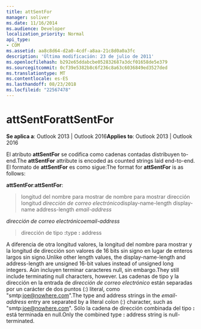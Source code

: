 ```yaml
---
title: attSentFor
manager: soliver
ms.date: 11/16/2014
ms.audience: Developer
localization_priority: Normal
api_type:
- COM
ms.assetid: aa8c8d64-d2a0-4cdf-a8aa-21c8d0a0a3fc
description: 'Última modificación: 23 de julio de 2011'
ms.openlocfilehash: b292e65ddabcbe052832687a3dcf01658de5e379
ms.sourcegitcommit: 0cf39e5382b8c6f236c8a63c6036849ed3527ded
ms.translationtype: MT
ms.contentlocale: es-ES
ms.lasthandoff: 08/23/2018
ms.locfileid: "22567478"
---
```

# <a name="attsentfor"></a><span data-ttu-id="6fd80-103">attSentFor</span><span class="sxs-lookup"><span data-stu-id="6fd80-103">attSentFor</span></span>

  
  
<span data-ttu-id="6fd80-104">**Se aplica a**: Outlook 2013 | Outlook 2016</span><span class="sxs-lookup"><span data-stu-id="6fd80-104">**Applies to**: Outlook 2013 | Outlook 2016</span></span> 
  
<span data-ttu-id="6fd80-105">El atributo **attSentFor** se codifica como cadenas contadas distribuyen to-end.</span><span class="sxs-lookup"><span data-stu-id="6fd80-105">The **attSentFor** attribute is encoded as counted strings laid end-to-end.</span></span> <span data-ttu-id="6fd80-106">El formato de **attSentFor** es como sigue:</span><span class="sxs-lookup"><span data-stu-id="6fd80-106">The format for **attSentFor** is as follows:</span></span> 
  
 <span data-ttu-id="6fd80-107">**attSentFor**:</span><span class="sxs-lookup"><span data-stu-id="6fd80-107">**attSentFor**:</span></span> 
  
> <span data-ttu-id="6fd80-108">longitud del nombre para mostrar de nombre para mostrar dirección longitud _dirección de correo electrónico_</span><span class="sxs-lookup"><span data-stu-id="6fd80-108">display-name-length display-name address-length  _email-address_</span></span>
    
 <span data-ttu-id="6fd80-109">_dirección de correo electrónico_</span><span class="sxs-lookup"><span data-stu-id="6fd80-109">_email-address_</span></span>
  
> <span data-ttu-id="6fd80-110">dirección de tipo **:**</span><span class="sxs-lookup"><span data-stu-id="6fd80-110">type **:** address</span></span> 
    
<span data-ttu-id="6fd80-111">A diferencia de otra longitud valores, la longitud del nombre para mostrar y la longitud de dirección son valores de 16 bits sin signo en lugar de enteros largos sin signo.</span><span class="sxs-lookup"><span data-stu-id="6fd80-111">Unlike other length values, the display-name-length and address-length are unsigned 16-bit values instead of unsigned long integers.</span></span> <span data-ttu-id="6fd80-112">Aún incluyen terminar caracteres null, sin embargo.</span><span class="sxs-lookup"><span data-stu-id="6fd80-112">They still include terminating null characters, however.</span></span> <span data-ttu-id="6fd80-113">Las cadenas de tipo y la dirección en la entrada de _dirección de correo electrónico_ están separadas por un carácter de dos puntos (:) literal, como "smtp:joe@nowhere.com".</span><span class="sxs-lookup"><span data-stu-id="6fd80-113">The type and address strings in the  _email-address_ entry are separated by a literal colon (:) character, such as "smtp:joe@nowhere.com".</span></span> <span data-ttu-id="6fd80-114">Sólo la cadena de dirección combinada del tipo **:** está terminada en null.</span><span class="sxs-lookup"><span data-stu-id="6fd80-114">Only the combined type **:** address string is null-terminated.</span></span>
  


